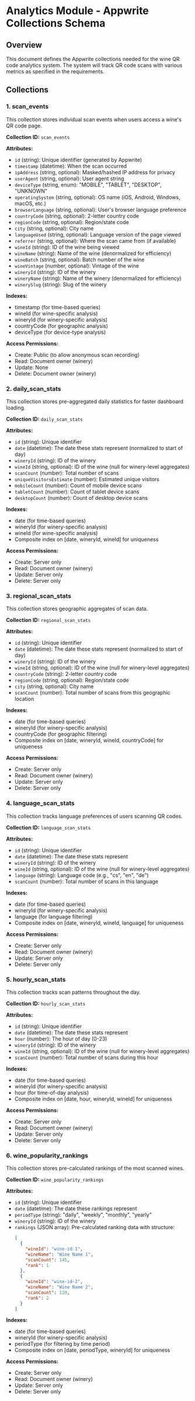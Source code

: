 # Analytics Module - Appwrite Collections Schema

## Overview
This document defines the Appwrite collections needed for the wine QR code analytics system. The system will track QR code scans with various metrics as specified in the requirements.

## Collections

### 1. scan_events
This collection stores individual scan events when users access a wine's QR code page.

**Collection ID:** `scan_events`

**Attributes:**
- `id` (string): Unique identifier (generated by Appwrite)
- `timestamp` (datetime): When the scan occurred
- `ipAddress` (string, optional): Masked/hashed IP address for privacy
- `userAgent` (string, optional): User agent string
- `deviceType` (string, enum): "MOBILE", "TABLET", "DESKTOP", "UNKNOWN"
- `operatingSystem` (string, optional): OS name (iOS, Android, Windows, macOS, etc.)
- `browserLanguage` (string, optional): User's browser language preference
- `countryCode` (string, optional): 2-letter country code
- `regionCode` (string, optional): Region/state code
- `city` (string, optional): City name
- `languageUsed` (string, optional): Language version of the page viewed
- `referrer` (string, optional): Where the scan came from (if available)
- `wineId` (string): ID of the wine being viewed
- `wineName` (string): Name of the wine (denormalized for efficiency)
- `wineBatch` (string, optional): Batch number of the wine
- `wineVintage` (number, optional): Vintage of the wine
- `wineryId` (string): ID of the winery
- `wineryName` (string): Name of the winery (denormalized for efficiency)
- `winerySlug` (string): Slug of the winery

**Indexes:**
- timestamp (for time-based queries)
- wineId (for wine-specific analysis)
- wineryId (for winery-specific analysis)
- countryCode (for geographic analysis)
- deviceType (for device-type analysis)

**Access Permissions:**
- Create: Public (to allow anonymous scan recording)
- Read: Document owner (winery)
- Update: None
- Delete: Document owner (winery)

### 2. daily_scan_stats
This collection stores pre-aggregated daily statistics for faster dashboard loading.

**Collection ID:** `daily_scan_stats`

**Attributes:**
- `id` (string): Unique identifier
- `date` (datetime): The date these stats represent (normalized to start of day)
- `wineryId` (string): ID of the winery
- `wineId` (string, optional): ID of the wine (null for winery-level aggregates)
- `scanCount` (number): Total number of scans
- `uniqueVisitorsEstimate` (number): Estimated unique visitors
- `mobileCount` (number): Count of mobile device scans
- `tabletCount` (number): Count of tablet device scans
- `desktopCount` (number): Count of desktop device scans

**Indexes:**
- date (for time-based queries)
- wineryId (for winery-specific analysis)
- wineId (for wine-specific analysis)
- Composite index on [date, wineryId, wineId] for uniqueness

**Access Permissions:**
- Create: Server only
- Read: Document owner (winery)
- Update: Server only
- Delete: Server only

### 3. regional_scan_stats
This collection stores geographic aggregates of scan data.

**Collection ID:** `regional_scan_stats`

**Attributes:**
- `id` (string): Unique identifier
- `date` (datetime): The date these stats represent (normalized to start of day)
- `wineryId` (string): ID of the winery
- `wineId` (string, optional): ID of the wine (null for winery-level aggregates)
- `countryCode` (string): 2-letter country code
- `regionCode` (string, optional): Region/state code
- `city` (string, optional): City name
- `scanCount` (number): Total number of scans from this geographic location

**Indexes:**
- date (for time-based queries)
- wineryId (for winery-specific analysis)
- countryCode (for geographic filtering)
- Composite index on [date, wineryId, wineId, countryCode] for uniqueness

**Access Permissions:**
- Create: Server only
- Read: Document owner (winery)
- Update: Server only
- Delete: Server only

### 4. language_scan_stats
This collection tracks language preferences of users scanning QR codes.

**Collection ID:** `language_scan_stats`

**Attributes:**
- `id` (string): Unique identifier
- `date` (datetime): The date these stats represent
- `wineryId` (string): ID of the winery
- `wineId` (string, optional): ID of the wine (null for winery-level aggregates)
- `language` (string): Language code (e.g., "cs", "en", "de")
- `scanCount` (number): Total number of scans in this language

**Indexes:**
- date (for time-based queries)
- wineryId (for winery-specific analysis)
- language (for language filtering)
- Composite index on [date, wineryId, wineId, language] for uniqueness

**Access Permissions:**
- Create: Server only
- Read: Document owner (winery)
- Update: Server only
- Delete: Server only

### 5. hourly_scan_stats
This collection tracks scan patterns throughout the day.

**Collection ID:** `hourly_scan_stats`

**Attributes:**
- `id` (string): Unique identifier
- `date` (datetime): The date these stats represent
- `hour` (number): The hour of day (0-23)
- `wineryId` (string): ID of the winery
- `wineId` (string, optional): ID of the wine (null for winery-level aggregates)
- `scanCount` (number): Total number of scans during this hour

**Indexes:**
- date (for time-based queries)
- wineryId (for winery-specific analysis)
- hour (for time-of-day analysis)
- Composite index on [date, hour, wineryId, wineId] for uniqueness

**Access Permissions:**
- Create: Server only
- Read: Document owner (winery)
- Update: Server only
- Delete: Server only

### 6. wine_popularity_rankings
This collection stores pre-calculated rankings of the most scanned wines.

**Collection ID:** `wine_popularity_rankings`

**Attributes:**
- `id` (string): Unique identifier
- `date` (datetime): The date these rankings represent
- `periodType` (string): "daily", "weekly", "monthly", "yearly"
- `wineryId` (string): ID of the winery
- `rankings` (JSON array): Pre-calculated ranking data with structure:
  ```json
  [
    {
      "wineId": "wine-id-1",
      "wineName": "Wine Name 1",
      "scanCount": 145,
      "rank": 1
    },
    {
      "wineId": "wine-id-2",
      "wineName": "Wine Name 2",
      "scanCount": 120,
      "rank": 2
    }
  ]
  ```

**Indexes:**
- date (for time-based queries)
- wineryId (for winery-specific analysis)
- periodType (for filtering by time period)
- Composite index on [date, periodType, wineryId] for uniqueness

**Access Permissions:**
- Create: Server only
- Read: Document owner (winery)
- Update: Server only
- Delete: Server only
